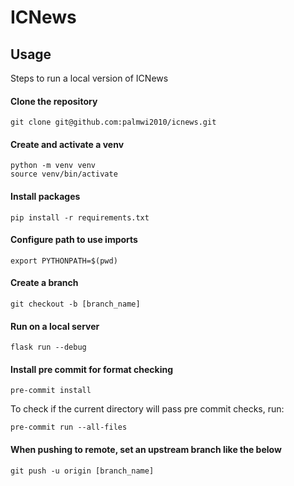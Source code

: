 # ICNews

## Usage

Steps to run a local version of ICNews

#### Clone the repository
```
git clone git@github.com:palmwi2010/icnews.git
```

#### Create and activate a venv
```
python -m venv venv
source venv/bin/activate
```
#### Install packages
```
pip install -r requirements.txt
```
#### Configure path to use imports
```
export PYTHONPATH=$(pwd)
```

#### Create a branch
```
git checkout -b [branch_name]
```

#### Run on a local server
```
flask run --debug
```

#### Install pre commit for format checking
```
pre-commit install
```
To check if the current directory will pass pre commit checks, run:
```
pre-commit run --all-files
```

#### When pushing to remote, set an upstream branch like the below
```
git push -u origin [branch_name]
```
